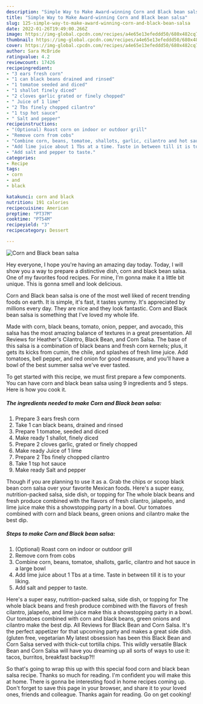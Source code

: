 ```yaml
---
description: "Simple Way to Make Award-winning Corn and Black bean salsa"
title: "Simple Way to Make Award-winning Corn and Black bean salsa"
slug: 125-simple-way-to-make-award-winning-corn-and-black-bean-salsa
date: 2022-01-26T19:49:00.266Z
image: https://img-global.cpcdn.com/recipes/a4e65e13efeddd50/680x482cq70/corn-and-black-bean-salsa-recipe-main-photo.jpg
thumbnail: https://img-global.cpcdn.com/recipes/a4e65e13efeddd50/680x482cq70/corn-and-black-bean-salsa-recipe-main-photo.jpg
cover: https://img-global.cpcdn.com/recipes/a4e65e13efeddd50/680x482cq70/corn-and-black-bean-salsa-recipe-main-photo.jpg
author: Sara McBride
ratingvalue: 4.2
reviewcount: 17426
recipeingredient:
- "3 ears fresh corn"
- "1 can black beans drained and rinsed"
- "1 tomatoe seeded and diced"
- "1 shallot finely diced"
- "2 cloves garlic grated or finely chopped"
- " Juice of 1 lime"
- "2 Tbs finely chopped cilantro"
- "1 tsp hot sauce"
- " Salt and pepper"
recipeinstructions:
- "(Optional) Roast corn on indoor or outdoor grill"
- "Remove corn from cobs"
- "Combine corn, beans, tomatoe, shallots, garlic, cilantro and hot sauce in a large bowl"
- "Add lime juice about 1 Tbs at a time. Taste in between till it is to your liking."
- "Add salt and pepper to taste."
categories:
- Recipe
tags:
- corn
- and
- black

katakunci: corn and black 
nutrition: 191 calories
recipecuisine: American
preptime: "PT37M"
cooktime: "PT54M"
recipeyield: "3"
recipecategory: Dessert

---
```



![Corn and Black bean salsa](https://img-global.cpcdn.com/recipes/a4e65e13efeddd50/680x482cq70/corn-and-black-bean-salsa-recipe-main-photo.jpg)

Hey everyone, I hope you're having an amazing day today. Today, I will show you a way to prepare a distinctive dish, corn and black bean salsa. One of my favorites food recipes. For mine, I'm gonna make it a little bit unique. This is gonna smell and look delicious.

Corn and Black bean salsa is one of the most well liked of recent trending foods on earth. It is simple, it's fast, it tastes yummy. It's appreciated by millions every day. They are nice and they look fantastic. Corn and Black bean salsa is something that I've loved my whole life.

Made with corn, black beans, tomato, onion, pepper, and avocado, this salsa has the most amazing balance of textures in a great presentation. All Reviews for Heather&#39;s Cilantro, Black Bean, and Corn Salsa. The base of this salsa is a combination of black beans and fresh corn kernels; plus, it gets its kicks from cumin, the chile, and splashes of fresh lime juice. Add tomatoes, bell pepper, and red onion for good measure, and you&#39;ll have a bowl of the best summer salsa we&#39;ve ever tasted.


To get started with this recipe, we must first prepare a few components. You can have corn and black bean salsa using 9 ingredients and 5 steps. Here is how you cook it.

<!--inarticleads1-->

##### The ingredients needed to make Corn and Black bean salsa:

1. Prepare 3 ears fresh corn
1. Take 1 can black beans, drained and rinsed
1. Prepare 1 tomatoe, seeded and diced
1. Make ready 1 shallot, finely diced
1. Prepare 2 cloves garlic, grated or finely chopped
1. Make ready  Juice of 1 lime
1. Prepare 2 Tbs finely chopped cilantro
1. Take 1 tsp hot sauce
1. Make ready  Salt and pepper


Though if you are planning to use it as a. Grab the chips or scoop black bean corn salsa over your favorite Mexican foods. Here&#39;s a super easy, nutrition-packed salsa, side dish, or topping for The whole black beans and fresh produce combined with the flavors of fresh cilantro, jalapeño, and lime juice make this a showstopping party in a bowl. Our tomatoes combined with corn and black beans, green onions and cilantro make the best dip. 

<!--inarticleads2-->

##### Steps to make Corn and Black bean salsa:

1. (Optional) Roast corn on indoor or outdoor grill
1. Remove corn from cobs
1. Combine corn, beans, tomatoe, shallots, garlic, cilantro and hot sauce in a large bowl
1. Add lime juice about 1 Tbs at a time. Taste in between till it is to your liking.
1. Add salt and pepper to taste.


Here&#39;s a super easy, nutrition-packed salsa, side dish, or topping for The whole black beans and fresh produce combined with the flavors of fresh cilantro, jalapeño, and lime juice make this a showstopping party in a bowl. Our tomatoes combined with corn and black beans, green onions and cilantro make the best dip. All Reviews for Black Bean and Corn Salsa. It&#39;s the perfect appetizer for that upcoming party and makes a great side dish. (gluten free, vegetarian My latest obsession has been this Black Bean and Corn Salsa served with thick-cut tortilla chips. This wildly versatile Black Bean and Corn Salsa will have you dreaming up all sorts of ways to use it: tacos, burritos, breakfast backup?!! 

So that's going to wrap this up with this special food corn and black bean salsa recipe. Thanks so much for reading. I'm confident you will make this at home. There is gonna be interesting food in home recipes coming up. Don't forget to save this page in your browser, and share it to your loved ones, friends and colleague. Thanks again for reading. Go on get cooking!
